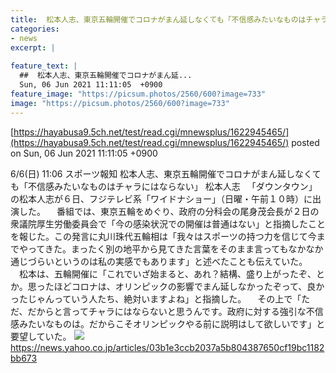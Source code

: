 ```yaml
---
title:  松本人志、東京五輪開催でコロナがまん延しなくても「不信感みたいなものはチャラにはならない」  
categories:
- news
excerpt: |
  
feature_text: |
  ##  松本人志、東京五輪開催でコロナがまん延...
  Sun, 06 Jun 2021 11:11:05  +0900
feature_image: "https://picsum.photos/2560/600?image=733"
image: "https://picsum.photos/2560/600?image=733"
---
```


[https://hayabusa9.5ch.net/test/read.cgi/mnewsplus/1622945465/](https://hayabusa9.5ch.net/test/read.cgi/mnewsplus/1622945465/)
posted on Sun, 06 Jun 2021 11:11:05  +0900

<!--more-->

6/6(日) 11:06 スポーツ報知 松本人志、東京五輪開催でコロナがまん延しなくても「不信感みたいなものはチャラにはならない」 松本人志 　「ダウンタウン」の松本人志が６日、フジテレビ系「ワイドナショー」（日曜・午前１０時）に出演した。 　番組では、東京五輪をめぐり、政府の分科会の尾身茂会長が２日の衆議院厚生労働委員会で「今の感染状況での開催は普通はない」と指摘したことを報じた。この発言に丸川珠代五輪相は「我々はスポーツの持つ力を信じて今までやってきた。まったく別の地平から見てきた言葉をそのまま言ってもなかなか通じづらいというのは私の実感でもあります」と述べたことも伝えていた。 　松本は、五輪開催に「これでいざ始まると、あれ？結構、盛り上がったぞ、とか。思ったほどコロナは、オリンピックの影響でまん延しなかったぞって、良かったじゃんっていう人たち、絶対いますよね」と指摘した。 　その上で「ただ、だからと言ってチャラにはならないと思うんです。政府に対する強引な不信感みたいなものは。だからこそオリンピックやる前に説明はして欲しいです」と要望していた。 ![](https://amd-pctr.c.yimg.jp/r/iwiz-amd/20210606-06061045-sph-000-1-view.jpg) https://news.yahoo.co.jp/articles/03b1e3ccb2037a5b804387650cf19bc1182bb673
